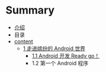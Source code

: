 # Summary

* [介绍](README.md)
* 目录
* [content](content)
   * [1 走进缤纷的 Android 世界](content/chapter1/index.md)
       * [1.1 Android 开发 Ready go！](content/chapter1/1.1.md)
       * 1.2 第一个 Android 程序

